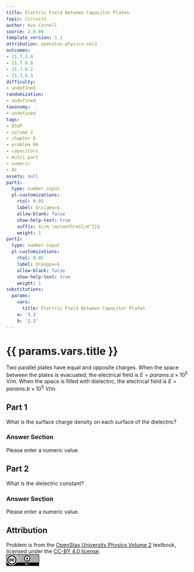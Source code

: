 ```yaml
---
title: Electric Field Between Capacitor Plates
topic: Circuits
author: Ava Cornell
source: 2.8.60
template_version: 1.1
attribution: openstax-physics-vol2
outcomes:
- 21.7.1.0
- 21.7.6.0
- 21.7.6.2
- 21.7.6.3
difficulty:
- undefined
randomization:
- undefined
taxonomy:
- undefined
tags:
- OSUP
- volume 2
- chapter 8
- problem 60
- capacitors
- multi-part
- numeric
- AC
assets: null
part1:
  type: number-input
  pl-customizations:
    rtol: 0.05
    label: $\sigma=$
    allow-blank: false
    show-help-text: true
    suffix: $\rm \mu\mathrm{C/m^2}$
    weight: 1
part2:
  type: number-input
  pl-customizations:
    rtol: 0.05
    label: $\kappa=$
    allow-blank: false
    show-help-text: true
    weight: 1
substitutions:
  params:
    vars:
      title: Electric Field Between Capacitor Plates
    a: '3.2'
    b: '2.1'
---
```

# {{ params.vars.title }}
Two parallel plates have equal and opposite charges. When the space between the plates is evacuated, the electrical field is $E = {{params.a }} \times 10^5 \textrm{ V/m}$. When the space is filled with dielectric, the electrical field is $E = {{params.b }} \times 10^5 \textrm{ V/m}$.

## Part 1

What is the surface charge density on each surface of the dielectric?

### Answer Section

Please enter a numeric value.

## Part 2

What is the dielectric constant?

### Answer Section

Please enter a numeric value.

## Attribution

Problem is from the [OpenStax University Physics Volume 2](https://openstax.org/details/books/university-physics-volume-2) textbook, licensed under the [CC-BY 4.0 license](https://creativecommons.org/licenses/by/4.0/).<br>![Image representing the Creative Commons 4.0 BY license.](https://raw.githubusercontent.com/firasm/bits/master/by.png)